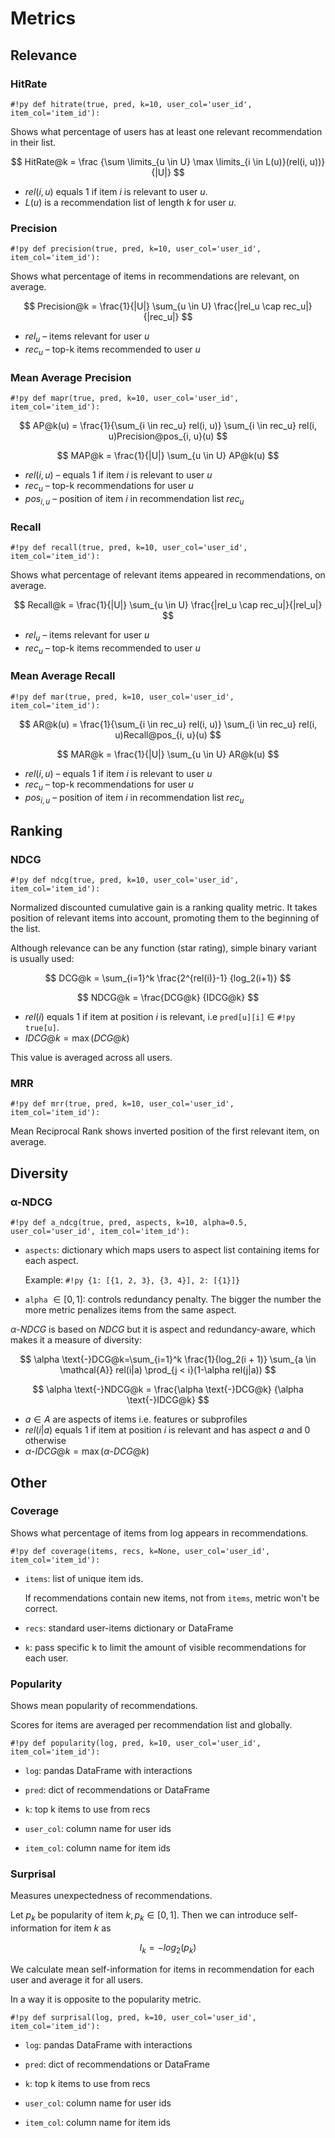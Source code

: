 # Metrics

## Relevance 

### HitRate

`#!py def hitrate(true, pred, k=10, user_col='user_id', item_col='item_id'):`

Shows what percentage of users has at least one relevant recommendation in their list.

$$
    HitRate@k =  \frac {\sum \limits_{u \in U} \max \limits_{i \in L(u)}(rel(i, u))} {|U|}
$$

- $rel(i, u)$ equals 1 if item $i$ is relevant to user $u$.
- $L(u)$ is a recommendation list of length $k$ for user $u$.


### Precision

`#!py def precision(true, pred, k=10, user_col='user_id', item_col='item_id'):`

Shows what percentage of items in recommendations are relevant, on average.

$$
Precision@k = \frac{1}{|U|} \sum_{u \in U} \frac{|rel_u \cap rec_u|}{|rec_u|}
$$

- $rel_u$ – items relevant for user $u$
- $rec_u$ – top-k items recommended to user $u$

### Mean Average Precision

`#!py def mapr(true, pred, k=10, user_col='user_id', item_col='item_id'):`

$$
AP@k(u) = \frac{1}{\sum_{i \in rec_u} rel(i, u)} \sum_{i \in rec_u} rel(i, u)Precision@pos_{i, u}(u)
$$

$$
MAP@k = \frac{1}{|U|} \sum_{u \in U} AP@k(u)
$$

- $rel(i, u)$ – equals 1 if item $i$ is relevant to user $u$
- $rec_u$ – top-k recommendations for user $u$
- $pos_{i, u}$ – position of item $i$ in recommendation list $rec_u$

### Recall

`#!py def recall(true, pred, k=10, user_col='user_id', item_col='item_id'):`

Shows what percentage of relevant items appeared in recommendations, on average.

$$
Recall@k = \frac{1}{|U|} \sum_{u \in U} \frac{|rel_u \cap rec_u|}{|rel_u|}
$$

- $rel_u$ – items relevant for user $u$
- $rec_u$ – top-k items recommended to user $u$

### Mean Average Recall

`#!py def mar(true, pred, k=10, user_col='user_id', item_col='item_id'):`

$$
AR@k(u) = \frac{1}{\sum_{i \in rec_u} rel(i, u)} \sum_{i \in rec_u} rel(i, u)Recall@pos_{i, u}(u)
$$

$$
MAR@k = \frac{1}{|U|} \sum_{u \in U} AR@k(u)
$$

- $rel(i, u)$ – equals 1 if item $i$ is relevant to user $u$
- $rec_u$ – top-k recommendations for user $u$
- $pos_{i, u}$ – position of item $i$ in recommendation list $rec_u$

## Ranking
 
### NDCG
`#!py def ndcg(true, pred, k=10, user_col='user_id', item_col='item_id'):`

Normalized discounted cumulative gain is a ranking quality metric. 
It takes position of relevant items into account, 
promoting them to the beginning of the list.

Although relevance can be any function (star rating), 
simple binary variant is usually used:


$$
    DCG@k = \sum_{i=1}^k \frac{2^{rel(i)}-1} {log_2(i+1)}
$$

$$
    NDCG@k = \frac{DCG@k} {IDCG@k}
$$

- $rel(i)$ equals 1 if item at position $i$ is relevant, i.e `pred[u][i]` $\in$ `#!py true[u]`.
- $IDCG@k = \max(DCG@k)$

This value is averaged across all users.

### MRR

`#!py def mrr(true, pred, k=10, user_col='user_id', item_col='item_id'):`

Mean Reciprocal Rank shows inverted position of the first relevant item, on average.

## Diversity

### α-NDCG

`#!py def a_ndcg(true, pred, aspects, k=10, alpha=0.5, user_col='user_id', item_col='item_id'):`

- `aspects`: 
    dictionary which maps users to aspect list containing items for each aspect.
    
    Example: `#!py {1: [{1, 2, 3}, {3, 4}], 2: [{1}]}`
    

- `alpha` $\in [0,1]$:
   controls redundancy penalty. 
   The bigger the number the more metric penalizes items from the same aspect.
   
$α\text{-}NDCG$ is based on $NDCG$ but it is aspect and redundancy-aware, 
which makes it a measure of diversity:

$$
    \alpha \text{-}DCG@k=\sum_{i=1}^k \frac{1}{log_2(i + 1)}
    \sum_{a \in \mathcal{A}} rel(i|a) \prod_{j < i}(1-\alpha rel(j|a))
$$

$$
    \alpha \text{-}NDCG@k = \frac{\alpha \text{-}DCG@k} {\alpha \text{-}IDCG@k}
$$

- $a \in A$ are aspects of items i.e. features or subprofiles
- $rel(i|a)$ equals 1 if item at position $i$ is relevant and has aspect $a$ and 0 otherwise
- $\alpha \text{-}IDCG@k = \max(\alpha \text{-}DCG@k)$




## Other

### Coverage

Shows what percentage of items from log appears in recommendations.

`#!py def coverage(items, recs, k=None, user_col='user_id', item_col='item_id'):`

- `items`:
    list of unique item ids.
    
    If recommendations contain new items, not from `items`, metric won't be correct.
    
- `recs`:
    standard user-items dictionary or DataFrame
    
- `k`:
    pass specific k to limit the amount of visible recommendations for each user.

    
### Popularity

Shows mean popularity of recommendations.
 
Scores for items are averaged per recommendation list and globally.

`#!py def popularity(log, pred, k=10, user_col='user_id', item_col='item_id'):`

- `log`: 
    pandas DataFrame with interactions
    
- `pred`: 
    dict of recommendations or DataFrame
    
- `k`: 
    top k items to use from recs

- `user_col`: 
    column name for user ids

- `item_col`:
    column name for item ids

### Surprisal

Measures unexpectedness of recommendations. 

Let $p_k$ be popularity of item $k, p_k \in [0, 1]$. 
Then we can introduce self-information for item $k$ as

$$
    I_k = -log_2(p_k)
$$

We calculate mean self-information for items in recommendation for each user and average it for all users.

In a way it is opposite to the popularity metric.

`#!py def surprisal(log, pred, k=10, user_col='user_id', item_col='item_id'):`

- `log`: 
    pandas DataFrame with interactions
    
- `pred`: 
    dict of recommendations or DataFrame
    
- `k`: 
    top k items to use from recs

- `user_col`: 
    column name for user ids

- `item_col`:
    column name for item ids